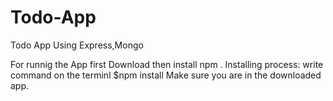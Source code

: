 # Todo-App
Todo App Using Express,Mongo

For runnig the App first Download then install npm .
Installing process:
write command on the terminl 
$npm install
Make sure you are in the downloaded app.
